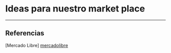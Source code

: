 # Ideas para nuestro market place
---
## Referencias
[mercadolibre]:https://mercadolibre.com.ar
[Mercado Libre] [mercadolibre]